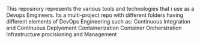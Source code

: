 This reposirory represents the various tools and technologies that i use as a Devops Emgineers. Its a multi-project repo with different folders 
having different elements of DevOps Engineering such as:
Continuous Integration and Continuous Deplyoment
Containerization
Container Orcherstration
Infrastructure procisioning and Management
